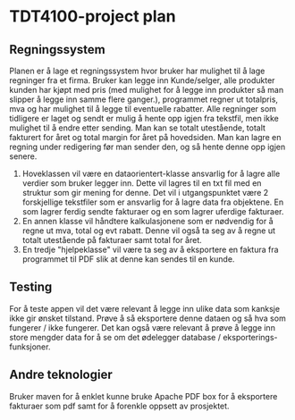 # TDT4100-project plan

## Regningssystem 

Planen er å lage et regningssystem hvor bruker har mulighet til å lage regninger fra et firma. Bruker kan legge inn Kunde/selger, alle produkter kunden har kjøpt med pris (med mulighet for å legge inn produkter så man slipper å legge inn samme flere ganger.), programmet regner ut totalpris, mva og har mulighet til å legge til eventuelle rabatter. Alle regninger som tidligere er laget og sendt er mulig å hente opp igjen fra tekstfil, men ikke mulighet til å endre etter sending. Man kan se totalt utestående, totalt fakturert for året og total margin for året på hovedsiden. Man kan lagre en regning under redigering før man sender den, og så hente denne opp igjen senere. 


1. Hoveklassen vil være en dataorientert-klasse ansvarlig for å lagre alle verdier som bruker legger inn. Dette vil lagres til en txt fil med en struktur som gir mening for denne. Det vil i utgangspunktet være 2 forskjellige tekstfiler som er ansvarlig for å lagre data fra objektene. En som lagrer ferdig sendte fakturaer og en som lagrer uferdige fakturaer. 
2. En annen klasse vil håndtere kalkulasjonene som er nødvendig for å regne ut mva, total og evt rabatt. Denne vil også ta seg av å regne ut totalt utestående på fakturaer samt total for året.
3. En tredje "hjelpeklasse" vil være ta seg av å eksportere en faktura fra programmet til PDF slik at denne kan sendes til en kunde.  

## Testing

For å teste appen vil det være relevant å legge inn ulike data som kanksje ikke gir ønsket tilstand. Prøve å så eksportere denne dataen og så hva som fungerer / ikke fungerer. Det kan også være relevant å prøve å legge inn store mengder data for å se om det ødelegger database / eksporterings-funksjoner. 

## Andre teknologier

Bruker maven for å enklet kunne bruke Apache PDF box for å eksportere fakturaer som pdf samt for å forenkle oppsett av prosjektet.

